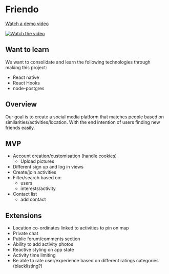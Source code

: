 # Friendo

[Watch a demo video](https://streamable.com/oj1xbx)

[![Watch the video](https://imgur.com/a/i63TrF0)](https://streamable.com/oj1xbx)


## Want to learn

We want to consolidate and learn the following technologies through making this project:

* React native
* React Hooks
* node-postgres

## Overview

Our goal is to create a social media platform that matches people based on similarities/activities/location. With the end intention of users finding new friends easily.

## MVP

* Account creation/customisation (handle cookies)
  * Upload pictures
* Different sign up and log in views
* Create/join activities
* Filter/search based on:
  * users
  * interests/activity
* Contact list
  * add contact

## Extensions

* Location co-ordinates linked to activities to pin on map
* Private chat
* Public forum/comments section
* Ability to add activity photos
* Reactive styling on app state
* Activity time limiting
* Be able to rate user/experience based on different ratings categories (blacklisting?)















